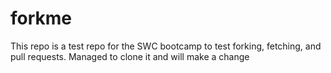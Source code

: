 # forkme
This repo is a test repo for the SWC bootcamp to test forking, fetching, and pull requests. 
Managed to clone it and will make a change 
